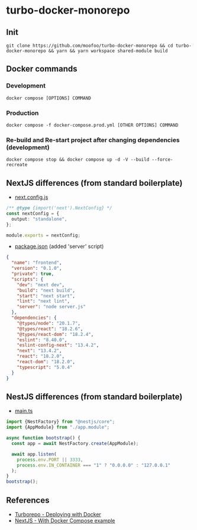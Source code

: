 # turbo-docker-monorepo

## Init

```
git clone https://github.com/moofoo/turbo-docker-monorepo && cd turbo-docker-monorepo && yarn && yarn workspace shared-module build
```

## Docker commands

### Development

```
docker compose [OPTIONS] COMMAND
```

### Production

```
docker compose -f docker-compose.prod.yml [OTHER OPTIONS] COMMAND
```

### Re-build and Re-start project after changing dependencies (development)

```
docker compose stop && docker compose up -d -V --build --force-recreate
```

## NextJS differences (from standard boilerplate)

- [next.config.js](https://github.com/moofoo/turbo-docker-monorepo/blob/main/apps/frontend/next.config.js)

```typescript
/** @type {import('next').NextConfig} */
const nextConfig = {
  output: "standalone",
};

module.exports = nextConfig;
```

- [package.json](https://github.com/moofoo/turbo-docker-monorepo/blob/main/apps/frontend/package.json) (added 'server' script)

```json
{
  "name": "frontend",
  "version": "0.1.0",
  "private": true,
  "scripts": {
    "dev": "next dev",
    "build": "next build",
    "start": "next start",
    "lint": "next lint",
    "server": "node server.js"
  },
  "dependencies": {
    "@types/node": "20.1.7",
    "@types/react": "18.2.6",
    "@types/react-dom": "18.2.4",
    "eslint": "8.40.0",
    "eslint-config-next": "13.4.2",
    "next": "13.4.2",
    "react": "18.2.0",
    "react-dom": "18.2.0",
    "typescript": "5.0.4"
  }
}
```

## NestJS differences (from standard boilerplate)

- [main.ts](https://github.com/moofoo/turbo-docker-monorepo/blob/main/apps/backend/src/main.ts)

```typescript
import {NestFactory} from "@nestjs/core";
import {AppModule} from "./app.module";

async function bootstrap() {
  const app = await NestFactory.create(AppModule);

  await app.listen(
    process.env.PORT || 3333,
    process.env.IN_CONTAINER === "1" ? "0.0.0.0" : "127.0.0.1"
  );
}
bootstrap();
```

## References

- [Turborepo - Deploying with Docker](https://turbo.build/repo/docs/handbook/deploying-with-docker#example)
- [NextJS - With Docker Compose example](https://github.com/vercel/next.js/tree/canary/examples/with-docker-compose)
